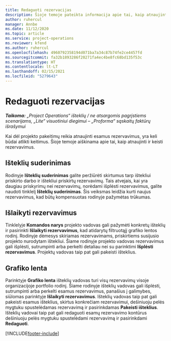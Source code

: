 ```yaml
---
title: Redaguoti rezervacijas
description: Šioje temoje pateikta informacija apie tai, kaip atnaujinti ir keisti rezervavimus.
author: ruhercul
manager: Annbe
ms.date: 11/12/2020
ms.topic: article
ms.service: project-operations
ms.reviewer: kfend
ms.author: ruhercul
ms.openlocfilehash: 4960792358194d071ba7a34c87b74fe2ce4457fd
ms.sourcegitcommit: fa32b1893286f20271fa4ec4be8fc68bd135f53c
ms.translationtype: HT
ms.contentlocale: lt-LT
ms.lasthandoff: 02/15/2021
ms.locfileid: "5279643"
---
```

# <a name="edit-bookings"></a>Redaguoti rezervacijas

_**Taikoma:** „Project Operations“ išteklių / ne atsargomis pagrįstiems scenarijams, „Lite“ visuotiniui diegimui – „Proforma“ sąskaitų faktūrų išrašymui_


Kai dėl projekto pakeitimų reikia atnaujinti esamus rezervavimus, yra keli būdai atlikti keitimus. Šioje temoje aiškinama apie tai, kaip atnaujinti ir keisti rezervavimus.

## <a name="resource-reconciliation"></a>Išteklių suderinimas

Rodinyje **Išteklių suderinimas** galite peržiūrėti skirtumus tarp ištekliui priskirto darbo ir ištekliui priskirtų rezervavimų. Tais atvejais, kai yra daugiau priskyrimų nei rezervavimų, norėdami išplėsti rezervavimus, galite naudoti tinklelį **Išteklių suderinimas**. Šis veiksmas leidžia kurti naujus rezervavimus, kad būtų kompensuotas rodinyje pažymėtas trūkumas.

## <a name="maintain-bookings"></a>Išlaikyti rezervavimus

Tinklelyje **Komandos narys** projekto vadovas gali pažymėti konkretų išteklių ir pasirinkti **Išlaikyti rezervavimus**, kad atidarytų filtruotąjį grafiko lentos rodinį. Rodinyje dėmesys skiriamas rezervavimams, priskirtiems susijusio projekto nurodytam ištekliui. Šiame rodinyje projekto vadovas rezervavimus gali išplėsti, sutrumpinti arba perkelti detaliau nei su parinktimi **Išplėsti rezervavimus**. Projektų vadovas taip pat gali pakeisti išteklius.

## <a name="schedule-board"></a>Grafiko lenta

Parinktyje **Grafiko lenta** išteklių vadovas turi visų rezervavimų visoje organizacijoje portfolio rodinį. Šiame rodinyje išteklių vadovas gali išplėsti, sutrumpinti arba perkelti esamus rezervavimus, panašius į galimybes, siūlomas parinktyje **Išlaikyti rezervavimus**. Išteklių vadovas taip pat gali pakeisti esamus išteklius, skirtus konkrečiam rezervavimui, dešiniuoju pelės mygtuku spustelėdamas rezervavimą ir pasirinkdamas **Pakeisti išteklius**. Išteklių vadovai taip pat gali redaguoti esamų rezervavimo kontūrus dešiniuoju pelės mygtuku spustelėdami rezervavimą ir pasirinkdami **Redaguoti**.


[!INCLUDE[footer-include](../includes/footer-banner.md)]